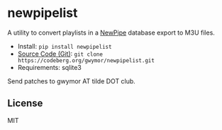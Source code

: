 # newpipelist

A utility to convert playlists in a [NewPipe](https://newpipe.net/) database export to M3U files.

- Install: `pip install newpipelist`
- [Source Code (Git)](https://codeberg.org/gwymor/newpipelist.git): `git clone https://codeberg.org/gwymor/newpipelist.git`
- Requirements: sqlite3

Send patches to gwymor AT tilde DOT club.

## License

MIT
